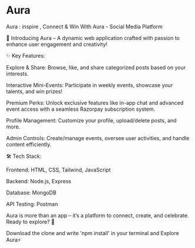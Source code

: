 # Aura
Aura : inspire , Connect &amp; Win With Aura - Social Media Platform

🚀 Introducing Aura – A dynamic web application crafted with passion to enhance user engagement and creativity!

✨ Key Features:

Explore & Share: Browse, like, and share categorized posts based on your interests.

Interactive Mini-Events: Participate in weekly events, showcase your talents, and win prizes!

Premium Perks: Unlock exclusive features like in-app chat and advanced event access with a seamless Razorpay subscription system.

Profile Management: Customize your profile, upload/delete posts, and more.

Admin Controls: Create/manage events, oversee user activities, and handle content efficiently.


🛠 Tech Stack:

Frontend: HTML, CSS, Tailwind, JavaScript

Backend: Node.js, Express

Database: MongoDB

API Testing: Postman


Aura is more than an app – it’s a platform to connect, create, and celebrate. Ready to explore? 🚀

Download the clone and write 'npm install' in your terminal and Explore Aura⚡
